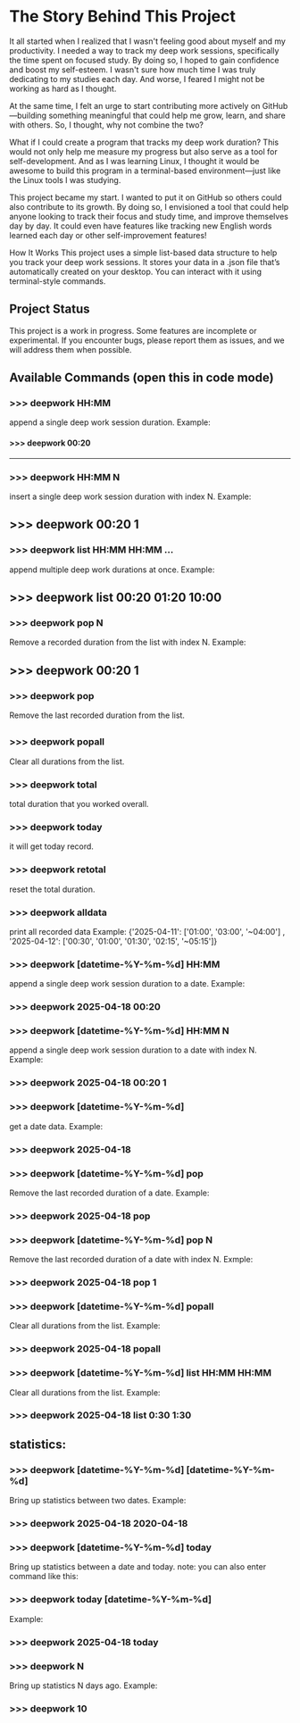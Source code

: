 # The Story Behind This Project
It all started when I realized that I wasn't feeling good about myself and my productivity. I needed a way to track my deep work sessions, specifically the time spent on focused study. By doing so, I hoped to gain confidence and boost my self-esteem. I wasn't sure how much time I was truly dedicating to my studies each day. And worse, I feared I might not be working as hard as I thought.

At the same time, I felt an urge to start contributing more actively on GitHub—building something meaningful that could help me grow, learn, and share with others. So, I thought, why not combine the two?

What if I could create a program that tracks my deep work duration? This would not only help me measure my progress but also serve as a tool for self-development. And as I was learning Linux, I thought it would be awesome to build this program in a terminal-based environment—just like the Linux tools I was studying.

This project became my start. I wanted to put it on GitHub so others could also contribute to its growth. By doing so, I envisioned a tool that could help anyone looking to track their focus and study time, and improve themselves day by day. It could even have features like tracking new English words learned each day or other self-improvement features!

How It Works
This project uses a simple list-based data structure to help you track your deep work sessions. It stores your data in a .json file that’s automatically created on your desktop. You can interact with it using terminal-style commands.


## Project Status
This project is a work in progress. Some features are incomplete or experimental. If you encounter bugs, please report them as issues, and we will address them when possible.


## Available Commands (open this in code mode)

### >>> deepwork HH:MM
append a single deep work session duration.
Example:
#### >>> deepwork 00:20
---
### >>> deepwork HH:MM N
insert a single deep work session duration with index N.
Example:
## >>> deepwork 00:20 1

### >>> deepwork list HH:MM HH:MM ...
append multiple deep work durations at once.
Example:
## >>> deepwork list 00:20 01:20 10:00

### >>>  deepwork pop N
Remove a recorded duration from the list with index N.
Example:
## >>>  deepwork 00:20 1

### >>>  deepwork pop
Remove the last recorded duration from the list.
##
### >>>  deepwork popall
Clear all durations from the list.

### >>>  deepwork total
total duration that you worked overall.

### >>>  deepwork today
it will get today record.

### >>>  deepwork retotal
reset the total duration.

### >>> deepwork alldata
print all recorded data
Example:
{'2025-04-11': ['01:00', '03:00', '~04:00']
, '2025-04-12': ['00:30', '01:00', '01:30', '02:15', '~05:15']}

### >>>  deepwork [datetime-%Y-%m-%d] HH:MM
append a single deep work session duration to a date.
Example:
### >>>  deepwork 2025-04-18 00:20

### >>>  deepwork [datetime-%Y-%m-%d] HH:MM N
append a single deep work session duration to a date with index N.
Example:
### >>>  deepwork 2025-04-18 00:20 1

### >>>  deepwork [datetime-%Y-%m-%d]
get a date data.
Example:
### >>>  deepwork 2025-04-18

### >>>  deepwork [datetime-%Y-%m-%d] pop
Remove the last recorded duration of a date.
Example:
### >>>  deepwork 2025-04-18 pop

### >>>  deepwork [datetime-%Y-%m-%d] pop N
Remove the last recorded duration of a date with index N.
Exmple:
### >>>  deepwork 2025-04-18 pop 1

### >>>  deepwork [datetime-%Y-%m-%d] popall
Clear all durations from the list.
Example:
### >>>  deepwork 2025-04-18 popall

### >>>  deepwork [datetime-%Y-%m-%d] list HH:MM HH:MM
Clear all durations from the list.
Example:
### >>>  deepwork 2025-04-18 list 0:30 1:30

## statistics:

### >>>  deepwork [datetime-%Y-%m-%d] [datetime-%Y-%m-%d]
Bring up statistics between two dates.
Example:
### >>>  deepwork 2025-04-18 2020-04-18

### >>>  deepwork [datetime-%Y-%m-%d] today
Bring up statistics between a date and today.
note: you can also enter command like this:
### >>> deepwork today [datetime-%Y-%m-%d]
Example:
### >>>  deepwork 2025-04-18 today

### >>>  deepwork N
Bring up statistics N days ago.
Example:
### >>>  deepwork 10
